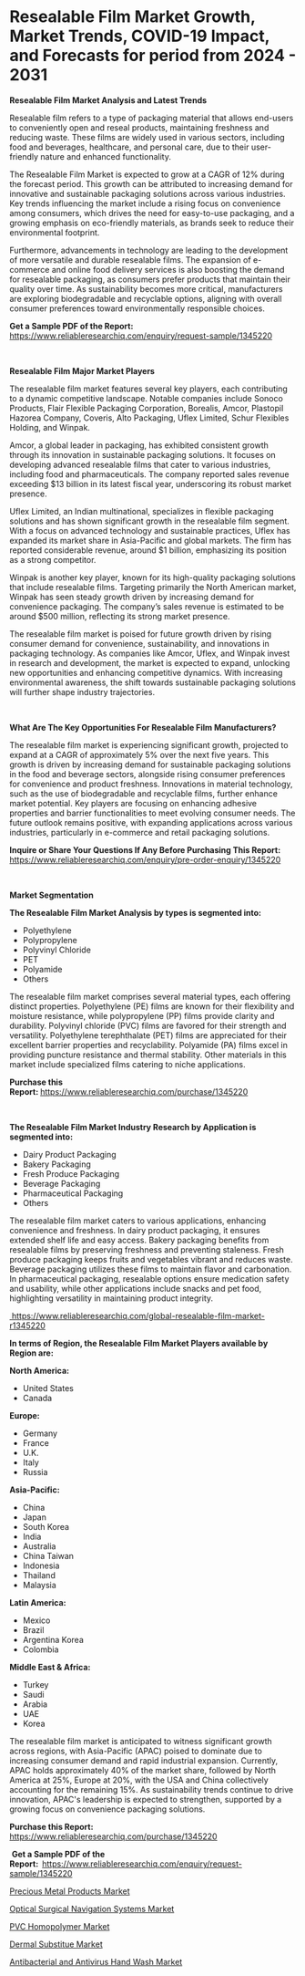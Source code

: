 <p><h1>Resealable Film Market Growth, Market Trends, COVID-19 Impact, and Forecasts for period from 2024 - 2031</h1></p><p><strong>Resealable Film Market Analysis and Latest Trends</strong></p>
<p><p>Resealable film refers to a type of packaging material that allows end-users to conveniently open and reseal products, maintaining freshness and reducing waste. These films are widely used in various sectors, including food and beverages, healthcare, and personal care, due to their user-friendly nature and enhanced functionality.</p><p>The Resealable Film Market is expected to grow at a CAGR of 12% during the forecast period. This growth can be attributed to increasing demand for innovative and sustainable packaging solutions across various industries. Key trends influencing the market include a rising focus on convenience among consumers, which drives the need for easy-to-use packaging, and a growing emphasis on eco-friendly materials, as brands seek to reduce their environmental footprint.</p><p>Furthermore, advancements in technology are leading to the development of more versatile and durable resealable films. The expansion of e-commerce and online food delivery services is also boosting the demand for resealable packaging, as consumers prefer products that maintain their quality over time. As sustainability becomes more critical, manufacturers are exploring biodegradable and recyclable options, aligning with overall consumer preferences toward environmentally responsible choices.</p></p>
<p><strong>Get a Sample PDF of the Report:&nbsp;</strong> <a href="https://www.reliableresearchiq.com/enquiry/request-sample/1345220?utm_campaign=1088&utm_medium=2&utm_source=Github&utm_content=ia&utm_term=09112024&utm_id=resealable-film">https://www.reliableresearchiq.com/enquiry/request-sample/1345220</a></p>
<p>&nbsp;</p>
<p><strong>Resealable Film Major Market Players</strong></p>
<p><p>The resealable film market features several key players, each contributing to a dynamic competitive landscape. Notable companies include Sonoco Products, Flair Flexible Packaging Corporation, Borealis, Amcor, Plastopil Hazorea Company, Coveris, Alto Packaging, Uflex Limited, Schur Flexibles Holding, and Winpak.</p><p>Amcor, a global leader in packaging, has exhibited consistent growth through its innovation in sustainable packaging solutions. It focuses on developing advanced resealable films that cater to various industries, including food and pharmaceuticals. The company reported sales revenue exceeding $13 billion in its latest fiscal year, underscoring its robust market presence.</p><p>Uflex Limited, an Indian multinational, specializes in flexible packaging solutions and has shown significant growth in the resealable film segment. With a focus on advanced technology and sustainable practices, Uflex has expanded its market share in Asia-Pacific and global markets. The firm has reported considerable revenue, around $1 billion, emphasizing its position as a strong competitor.</p><p>Winpak is another key player, known for its high-quality packaging solutions that include resealable films. Targeting primarily the North American market, Winpak has seen steady growth driven by increasing demand for convenience packaging. The company’s sales revenue is estimated to be around $500 million, reflecting its strong market presence.</p><p>The resealable film market is poised for future growth driven by rising consumer demand for convenience, sustainability, and innovations in packaging technology. As companies like Amcor, Uflex, and Winpak invest in research and development, the market is expected to expand, unlocking new opportunities and enhancing competitive dynamics. With increasing environmental awareness, the shift towards sustainable packaging solutions will further shape industry trajectories.</p></p>
<p>&nbsp;</p>
<p><strong>What Are The Key Opportunities For Resealable Film Manufacturers?</strong></p>
<p><p>The resealable film market is experiencing significant growth, projected to expand at a CAGR of approximately 5% over the next five years. This growth is driven by increasing demand for sustainable packaging solutions in the food and beverage sectors, alongside rising consumer preferences for convenience and product freshness. Innovations in material technology, such as the use of biodegradable and recyclable films, further enhance market potential. Key players are focusing on enhancing adhesive properties and barrier functionalities to meet evolving consumer needs. The future outlook remains positive, with expanding applications across various industries, particularly in e-commerce and retail packaging solutions.</p></p>
<p><strong>Inquire or Share Your Questions If Any Before Purchasing This Report:</strong> <a href="https://www.reliableresearchiq.com/enquiry/pre-order-enquiry/1345220?utm_campaign=1088&utm_medium=2&utm_source=Github&utm_content=ia&utm_term=09112024&utm_id=resealable-film">https://www.reliableresearchiq.com/enquiry/pre-order-enquiry/1345220</a></p>
<p>&nbsp;</p>
<p><strong>Market Segmentation</strong></p>
<p><strong>The Resealable Film Market Analysis by types is segmented into:</strong></p>
<p><ul><li>Polyethylene</li><li>Polypropylene</li><li>Polyvinyl Chloride</li><li>PET</li><li>Polyamide</li><li>Others</li></ul></p>
<p><p>The resealable film market comprises several material types, each offering distinct properties. Polyethylene (PE) films are known for their flexibility and moisture resistance, while polypropylene (PP) films provide clarity and durability. Polyvinyl chloride (PVC) films are favored for their strength and versatility. Polyethylene terephthalate (PET) films are appreciated for their excellent barrier properties and recyclability. Polyamide (PA) films excel in providing puncture resistance and thermal stability. Other materials in this market include specialized films catering to niche applications.</p></p>
<p><strong>Purchase this Report:&nbsp;</strong><a href="https://www.reliableresearchiq.com/purchase/1345220?utm_campaign=1088&utm_medium=2&utm_source=Github&utm_content=ia&utm_term=09112024&utm_id=resealable-film">https://www.reliableresearchiq.com/purchase/1345220</a></p>
<p>&nbsp;</p>
<p><strong>The Resealable Film Market Industry Research by Application is segmented into:</strong></p>
<p><ul><li>Dairy Product Packaging</li><li>Bakery Packaging</li><li>Fresh Produce Packaging</li><li>Beverage Packaging</li><li>Pharmaceutical Packaging</li><li>Others</li></ul></p>
<p><p>The resealable film market caters to various applications, enhancing convenience and freshness. In dairy product packaging, it ensures extended shelf life and easy access. Bakery packaging benefits from resealable films by preserving freshness and preventing staleness. Fresh produce packaging keeps fruits and vegetables vibrant and reduces waste. Beverage packaging utilizes these films to maintain flavor and carbonation. In pharmaceutical packaging, resealable options ensure medication safety and usability, while other applications include snacks and pet food, highlighting versatility in maintaining product integrity.</p></p>
<p><a href="https://www.reliableresearchiq.com/global-resealable-film-market-r1345220?utm_campaign=1088&utm_medium=2&utm_source=Github&utm_content=ia&utm_term=09112024&utm_id=resealable-film">&nbsp;https://www.reliableresearchiq.com/global-resealable-film-market-r1345220</a></p>
<p><strong>In terms of Region, the Resealable Film Market Players available by Region are:</strong></p>
<p>
    <p> <strong> North America: </strong>
        <ul>
            <li>United States</li>
            <li>Canada</li>
        </ul>
        </p> 
    <p> <strong> Europe: </strong>
        <ul>
            <li>Germany</li>
            <li>France</li>
            <li>U.K.</li>
            <li>Italy</li>
            <li>Russia</li>
        </ul>
        </p> 
    <p> <strong> Asia-Pacific: </strong>
        <ul>
            <li>China</li>
            <li>Japan</li>
            <li>South Korea</li>
            <li>India</li>
            <li>Australia</li>
            <li>China Taiwan</li>
            <li>Indonesia</li>
            <li>Thailand</li>
            <li>Malaysia</li>
        </ul>
        </p> 
    <p> <strong> Latin America: </strong>
        <ul>
            <li>Mexico</li>
            <li>Brazil</li>
            <li>Argentina Korea</li>
            <li>Colombia</li>
        </ul>
        </p> 
    <p> <strong> Middle East & Africa: </strong>
        <ul>
            <li>Turkey</li>
            <li>Saudi</li>
            <li>Arabia</li>
            <li>UAE</li>
            <li>Korea</li>
        </ul>
    </p>
    </p>
<p><p>The resealable film market is anticipated to witness significant growth across regions, with Asia-Pacific (APAC) poised to dominate due to increasing consumer demand and rapid industrial expansion. Currently, APAC holds approximately 40% of the market share, followed by North America at 25%, Europe at 20%, with the USA and China collectively accounting for the remaining 15%. As sustainability trends continue to drive innovation, APAC's leadership is expected to strengthen, supported by a growing focus on convenience packaging solutions.</p></p>
<p><strong>Purchase this Report: </strong><a href="https://www.reliableresearchiq.com/purchase/1345220?utm_campaign=1088&utm_medium=2&utm_source=Github&utm_content=ia&utm_term=09112024&utm_id=resealable-film">https://www.reliableresearchiq.com/purchase/1345220</a></p>
<p>&nbsp;<strong>Get a Sample PDF of the Report:&nbsp;&nbsp;</strong><a href="https://www.reliableresearchiq.com/enquiry/request-sample/1345220?utm_campaign=1088&utm_medium=2&utm_source=Github&utm_content=ia&utm_term=09112024&utm_id=resealable-film">https://www.reliableresearchiq.com/enquiry/request-sample/1345220</a></p>
<p><strong></strong></p>
<p><p><a href="https://github.com/wanvigsqmunsenr/Market-Research-Report-List-1/blob/main/precious-metal-products-market.md?utm_campaign=1088&utm_medium=2&utm_source=Github&utm_content=ia&utm_term=09112024&utm_id=resealable-film">Precious Metal Products Market</a></p><p><a href="https://issuu.com/reportprime-2/docs/optical-surgical-navigation-systems_bc0628eb4fdaeb?utm_campaign=1088&utm_medium=2&utm_source=Github&utm_content=ia&utm_term=09112024&utm_id=resealable-film">Optical Surgical Navigation Systems Market</a></p><p><a href="https://github.com/alea79alre/Market-Research-Report-List-1/blob/main/pvc-homopolymer-market.md?utm_campaign=1088&utm_medium=2&utm_source=Github&utm_content=ia&utm_term=09112024&utm_id=resealable-film">PVC Homopolymer Market</a></p><p><a href="https://issuu.com/reportprime-2/docs/dermal-substitue-market-size-2030.p_d509e63d7353a6?utm_campaign=1088&utm_medium=2&utm_source=Github&utm_content=ia&utm_term=09112024&utm_id=resealable-film">Dermal Substitue Market</a></p><p><a href="https://issuu.com/reportprime-2/docs/antibacterial-and-antivirus-hand-wa_378ecab9f57feb?utm_campaign=1088&utm_medium=2&utm_source=Github&utm_content=ia&utm_term=09112024&utm_id=resealable-film">Antibacterial and Antivirus Hand Wash Market</a></p></p>